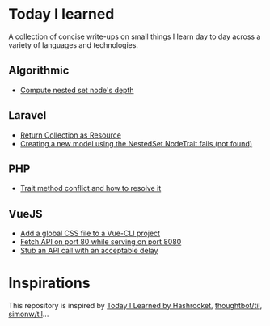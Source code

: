 # Today I learned
A collection of concise write-ups on small things I learn day to day across a variety of languages and technologies.

## Algorithmic
* [Compute nested set node's depth](Algorithmic/compute-nested-set-node-depth.md)

## Laravel
* [Return Collection as Resource](Laravel/return-collection-as-resource.md)
* [Creating a new model using the NestedSet NodeTrait fails (not found)](Laravel/nestedset-create-node-issue.md)

## PHP
* [Trait method conflict and how to resolve it](PHP/trait-conflict-resolution.md)

## VueJS
* [Add a global CSS file to a Vue-CLI project](VueJS/global-css.md)
* [Fetch API on port 80 while serving on port 8080](VueJS/dev-proxy.md)
* [Stub an API call with an acceptable delay](VueJS/stub-api-call.md)

# Inspirations
This repository is inspired by [Today I Learned by Hashrocket](https://til.hashrocket.com), [thoughtbot/til](https://github.com/thoughtbot/til), [simonw/til](https://github.com/simonw/til)...
